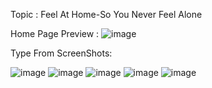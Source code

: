 Topic : Feel At Home-So You Never Feel Alone

Home Page Preview :
![image](https://user-images.githubusercontent.com/43849911/72035069-ce9f2c80-32bc-11ea-8789-dde07786b571.png)


Type From ScreenShots:

![image](https://user-images.githubusercontent.com/43849911/72004993-907d1b00-3272-11ea-9881-0ae8d087687b.png)
![image](https://user-images.githubusercontent.com/43849911/72005007-94a93880-3272-11ea-929b-4a0211cb8c42.png)
![image](https://user-images.githubusercontent.com/43849911/72005010-983cbf80-3272-11ea-9f7a-8df582c3a977.png)
![image](https://user-images.githubusercontent.com/43849911/72005017-9d9a0a00-3272-11ea-9e19-57186c8a5a9e.png)
![image](https://user-images.githubusercontent.com/43849911/72005023-a25ebe00-3272-11ea-851d-09e86d9688a5.png)
